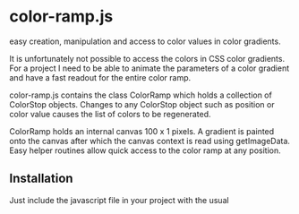# color-ramp.js
easy creation, manipulation and access to color values in color gradients.

It is unfortunately not possible to access the colors in CSS color gradients. For a project I need to be able to animate the parameters of a color gradient and have a fast readout for the entire color ramp.

color-ramp.js contains the class ColorRamp which holds a collection of ColorStop objects. Changes to any ColorStop object such as position or color value causes the list of colors to be regenerated.

ColorRamp holds an internal canvas 100 x 1 pixels. A gradient is painted onto the canvas after which the canvas context is read using getImageData. Easy helper routines allow quick access to the color ramp at any position.


## Installation
Just include the javascript file in your project with the usual <script> tags.
  
## Usage
  
```
var colorRamp = new ColorRamp(()=>{
  handleOnChange();
});
  
colorRamp.addColorStop(0,'#000');
colorRamp.addColorStop(0.1,'#f0f');
colorRamp.addColorStop(0.15,'#ff0');
colorRamp.addColorStop(0.5,'#f00');
colorRamp.addColorStop(0.85,'#ff0');
colorRamp.addColorStop(0.9,'#f0f');
colorRamp.addColorStop(1,'#000');
```
  
![image](https://user-images.githubusercontent.com/1192916/146372038-f8460bb4-8414-4182-a9a8-4490a5a08bf7.png)

  To obtain a color value on the gradient you can call
  ```
  colorRamp.getColor(position);
  ```
  The position parameter ranges between 0 and 1 for the full color range.
  The return value is an array with the r,g,b values between 0 and 255.
  
  Alternativly you can call
  ```
  colorRamp.getCSSColor(position);
  ```
 In this case you get a ready to use css rgb color string back like 'rgb(71,34,208)'.
  
 ![image](https://user-images.githubusercontent.com/1192916/146373688-91526bcd-0de4-4b4a-82dd-e8f948a688de.png)

##Demo
  
[Here is a codepen](https://codepen.io/dinther/pen/YzrZerX) to have a look at it in action.
  
 
